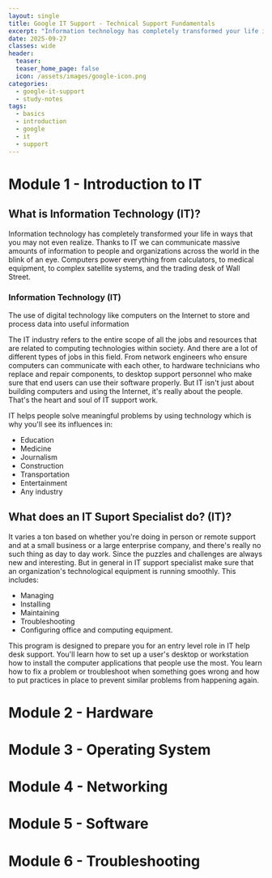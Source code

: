 ```yaml
---
layout: single
title: Google IT Support - Technical Support Fundamentals
excerpt: "Information technology has completely transformed your life in ways that you may not even realize. Thanks to IT we can communicate massive amounts of information to people and organizations across the world in the blink of an eye. Computers power everything from calculators, to medical equipment, to complex satellite systems, and the trading desk of Wall Street. "
date: 2025-09-27
classes: wide
header:
  teaser:
  teaser_home_page: false
  icon: /assets/images/google-icon.png
categories:
  - google-it-support
  - study-notes
tags:
  - basics
  - introduction
  - google
  - it
  - support
---
```


# Module 1 - Introduction to IT
## What is Information Technology (IT)?
Information technology has completely transformed your life in ways that you may not even realize. Thanks to IT we can communicate massive amounts of information to people and organizations across the world in the blink of an eye. Computers power everything from calculators, to medical equipment, to complex satellite systems, and the trading desk of Wall Street.

### Information Technology (IT)
The use of digital technology like computers on the Internet to store and process data into useful information

The IT industry refers to the entire scope of all the jobs and resources that are related to computing technologies within society.
And there are a lot of different types of jobs in this field. From network engineers who ensure computers can communicate with each other, to hardware technicians who replace and repair components, to desktop support personnel who make sure that end users can use their software properly. But IT isn't just about building computers and using the Internet, it's really about the people. That's the heart and soul of IT support work.

IT helps people solve meaningful problems by using technology which is why you'll see its influences in:
- Education
- Medicine
- Journalism
- Construction
- Transportation
- Entertainment
- Any industry

## What does an IT Suport Specialist do? (IT)?
It varies a ton based on whether you're doing in person or remote support and at a small business or a large enterprise company, and there's really no such thing as day to day work. Since the puzzles and challenges are always new and interesting. But in general in IT support specialist make sure that an organization's technological equipment is running smoothly. This includes:
- Managing
- Installing
- Maintaining
- Troubleshooting
- Configuring office and computing equipment.

This program is designed to prepare you for an entry level role in IT help desk support. You'll learn how to set up a user's desktop or workstation how to install the computer applications that people use the most. You learn how to fix a problem or troubleshoot when something goes wrong and how to put practices in place to prevent similar problems from happening again.


# Module 2 - Hardware
# Module 3 - Operating System
# Module 4 - Networking
# Module 5 - Software
# Module 6 - Troubleshooting

